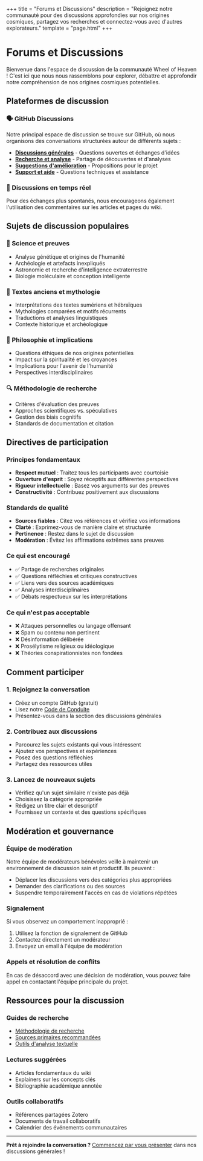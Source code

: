 +++
title = "Forums et Discussions"
description = "Rejoignez notre communauté pour des discussions approfondies sur nos origines cosmiques, partagez vos recherches et connectez-vous avec d'autres explorateurs."
template = "page.html"
+++

# Forums et Discussions

Bienvenue dans l'espace de discussion de la communauté Wheel of Heaven ! C'est ici que nous nous rassemblons pour explorer, débattre et approfondir notre compréhension de nos origines cosmiques potentielles.

## Plateformes de discussion

### 🗣️ GitHub Discussions
Notre principal espace de discussion se trouve sur GitHub, où nous organisons des conversations structurées autour de différents sujets :

- **[Discussions générales](https://github.com/wheelofheaven/wheelofheaven.io/discussions)** - Questions ouvertes et échanges d'idées
- **[Recherche et analyse](https://github.com/wheelofheaven/wheelofheaven.io/discussions/categories/research)** - Partage de découvertes et d'analyses
- **[Suggestions d'amélioration](https://github.com/wheelofheaven/wheelofheaven.io/discussions/categories/ideas)** - Propositions pour le projet
- **[Support et aide](https://github.com/wheelofheaven/wheelofheaven.io/discussions/categories/q-a)** - Questions techniques et assistance

### 💬 Discussions en temps réel
Pour des échanges plus spontanés, nous encourageons également l'utilisation des commentaires sur les articles et pages du wiki.

## Sujets de discussion populaires

### 🔬 Science et preuves
- Analyse génétique et origines de l'humanité
- Archéologie et artefacts inexpliqués
- Astronomie et recherche d'intelligence extraterrestre
- Biologie moléculaire et conception intelligente

### 📜 Textes anciens et mythologie
- Interprétations des textes sumériens et hébraïques
- Mythologies comparées et motifs récurrents
- Traductions et analyses linguistiques
- Contexte historique et archéologique

### 🌌 Philosophie et implications
- Questions éthiques de nos origines potentielles
- Impact sur la spiritualité et les croyances
- Implications pour l'avenir de l'humanité
- Perspectives interdisciplinaires

### 🔍 Méthodologie de recherche
- Critères d'évaluation des preuves
- Approches scientifiques vs. spéculatives
- Gestion des biais cognitifs
- Standards de documentation et citation

## Directives de participation

### Principes fondamentaux
- **Respect mutuel** : Traitez tous les participants avec courtoisie
- **Ouverture d'esprit** : Soyez réceptifs aux différentes perspectives
- **Rigueur intellectuelle** : Basez vos arguments sur des preuves
- **Constructivité** : Contribuez positivement aux discussions

### Standards de qualité
- **Sources fiables** : Citez vos références et vérifiez vos informations
- **Clarté** : Exprimez-vous de manière claire et structurée
- **Pertinence** : Restez dans le sujet de discussion
- **Modération** : Évitez les affirmations extrêmes sans preuves

### Ce qui est encouragé
- ✅ Partage de recherches originales
- ✅ Questions réfléchies et critiques constructives
- ✅ Liens vers des sources académiques
- ✅ Analyses interdisciplinaires
- ✅ Débats respectueux sur les interprétations

### Ce qui n'est pas acceptable
- ❌ Attaques personnelles ou langage offensant
- ❌ Spam ou contenu non pertinent
- ❌ Désinformation délibérée
- ❌ Prosélytisme religieux ou idéologique
- ❌ Théories conspirationnistes non fondées

## Comment participer

### 1. Rejoignez la conversation
- Créez un compte GitHub (gratuit)
- Lisez notre [Code de Conduite](/fr/code-of-conduct)
- Présentez-vous dans la section des discussions générales

### 2. Contribuez aux discussions
- Parcourez les sujets existants qui vous intéressent
- Ajoutez vos perspectives et expériences
- Posez des questions réfléchies
- Partagez des ressources utiles

### 3. Lancez de nouveaux sujets
- Vérifiez qu'un sujet similaire n'existe pas déjà
- Choisissez la catégorie appropriée
- Rédigez un titre clair et descriptif
- Fournissez un contexte et des questions spécifiques

## Modération et gouvernance

### Équipe de modération
Notre équipe de modérateurs bénévoles veille à maintenir un environnement de discussion sain et productif. Ils peuvent :
- Déplacer les discussions vers des catégories plus appropriées
- Demander des clarifications ou des sources
- Suspendre temporairement l'accès en cas de violations répétées

### Signalement
Si vous observez un comportement inapproprié :
1. Utilisez la fonction de signalement de GitHub
2. Contactez directement un modérateur
3. Envoyez un email à l'équipe de modération

### Appels et résolution de conflits
En cas de désaccord avec une décision de modération, vous pouvez faire appel en contactant l'équipe principale du projet.

## Ressources pour la discussion

### Guides de recherche
- [Méthodologie de recherche](/fr/wiki/methodology)
- [Sources primaires recommandées](/fr/wiki/sources)
- [Outils d'analyse textuelle](/fr/wiki/tools)

### Lectures suggérées
- Articles fondamentaux du wiki
- Explainers sur les concepts clés
- Bibliographie académique annotée

### Outils collaboratifs
- Références partagées Zotero
- Documents de travail collaboratifs
- Calendrier des événements communautaires

---

**Prêt à rejoindre la conversation ?** [Commencez par vous présenter](https://github.com/wheelofheaven/wheelofheaven.io/discussions/categories/general) dans nos discussions générales !